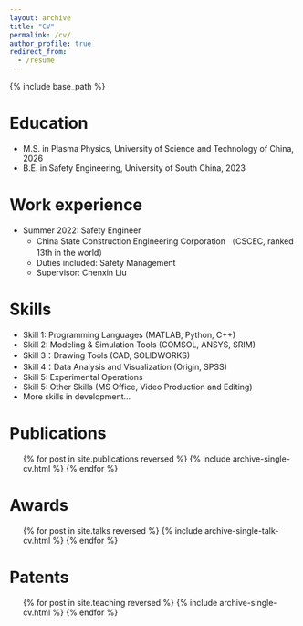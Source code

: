 ```yaml
---
layout: archive
title: "CV"
permalink: /cv/
author_profile: true
redirect_from:
  - /resume
---
```


{% include base_path %}

Education
======
* M.S. in Plasma Physics, University of Science and Technology of China, 2026
* B.E. in Safety Engineering, University of South China, 2023

Work experience
======
* Summer 2022: Safety Engineer
  * China State Construction Engineering Corporation （CSCEC, ranked 13th in the world）
  * Duties included: Safety Management
  * Supervisor: Chenxin Liu
  
Skills
======
* Skill 1: Programming Languages (MATLAB, Python, C++)
* Skill 2: Modeling & Simulation Tools (COMSOL, ANSYS, SRIM)
* Skill 3：Drawing Tools (CAD, SOLIDWORKS)
* Skill 4：Data Analysis and Visualization (Origin, SPSS)
* Skill 5: Experimental Operations
* Skill 5: Other Skills (MS Office, Video Production and Editing)
* More skills in development...

Publications
======
  <ul>{% for post in site.publications reversed %}
    {% include archive-single-cv.html %}
  {% endfor %}</ul>
  
Awards
======
  <ul>{% for post in site.talks reversed %}
    {% include archive-single-talk-cv.html  %}
  {% endfor %}</ul>
  
Patents
======
  <ul>{% for post in site.teaching reversed %}
    {% include archive-single-cv.html %}
  {% endfor %}</ul>
  
